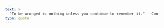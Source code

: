 ```yaml
---
text: >
  "To be wronged is nothing unless you continue to remember it." - Confucius
type: quote
---
```

